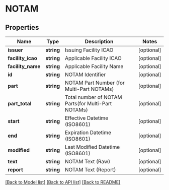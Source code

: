 # NOTAM

## Properties
Name | Type | Description | Notes
------------ | ------------- | ------------- | -------------
**issuer** | **string** | Issuing Facility ICAO | [optional] 
**facility_icao** | **string** | Applicable Facility ICAO | [optional] 
**facility_name** | **string** | Applicable Facility Name | [optional] 
**id** | **string** | NOTAM Identifier | [optional] 
**part** | **string** | NOTAM Part Number (for Multi-Part NOTAMs) | [optional] 
**part_total** | **string** | Total number of NOTAM Parts(for Multi-Part NOTAMs) | [optional] 
**start** | **string** | Effective Datetime (ISO8601) | [optional] 
**end** | **string** | Expiration Datetime (ISO8601) | [optional] 
**modified** | **string** | Last Modified Datetime (ISO8601) | [optional] 
**text** | **string** | NOTAM Text (Raw) | [optional] 
**report** | **string** | NOTAM Text (Report) | [optional] 

[[Back to Model list]](../README.md#documentation-for-models) [[Back to API list]](../README.md#documentation-for-api-endpoints) [[Back to README]](../README.md)


